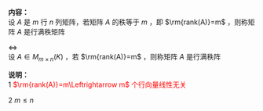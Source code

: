 **内容：**  
设 $A$ 是 $m$ 行 $n$ 列矩阵，若矩阵 $A$ 的秩等于 $m$ ，即 $\rm{rank(A)}=m$ ，则称矩阵 $A$ 是行满秩矩阵  
  
 $\Leftrightarrow$  
设 $A\in M_{m\times n}(K)$ ，若 $\rm{rank(A)}=m$ ，则称矩阵 $A$ 是行满秩阵  
  
**说明：**  
1 <font color=red> $\rm{rank(A)}=m\Leftrightarrow m$ 个行向量线性无关</font>  
  
2  $m\le n$  
